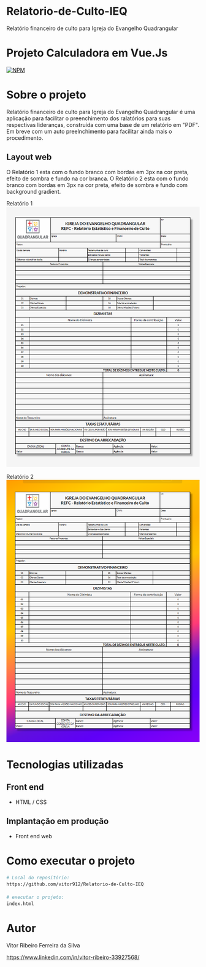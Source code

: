 # Relatorio-de-Culto-IEQ
Relatório financeiro de culto para Igreja do Evangelho Quadrangular

# Projeto Calculadora em Vue.Js 
[![NPM](https://img.shields.io/npm/l/react)](https://github.com/vitor912/Front-End/blob/main/Licence) 

# Sobre o projeto

Relatório financeiro de culto para Igreja do Evangelho Quadrangular é uma aplicação para facilitar o preenchimento dos ralatórios para suas respectivas lideranças, construída com uma base de um relatório em "PDF".
Em breve com um auto preelnchimento para facilitar ainda mais o procedimento.

## Layout web
O Relatório 1 esta com o fundo branco com bordas em 3px na cor preta, efeito de sombra e fundo na cor branca.
O Relatório 2 esta com o fundo branco com bordas em 3px na cor preta, efeito de sombra e fundo com background gradient.


Relatório 1
![Web 1](https://github.com/vitor912/Relatorio-de-Culto-IEQ/blob/main/assets/img/tala1.png)

Relatório 2
![Web 1](https://github.com/vitor912/Relatorio-de-Culto-IEQ/blob/main/assets/img/tala2.png)

# Tecnologias utilizadas

## Front end
- HTML / CSS 

## Implantação em produção
- Front end web

# Como executar o projeto

```bash
# Local do repositório:
https://github.com/vitor912/Relatorio-de-Culto-IEQ

# executar o projeto:
index.html
```

# Autor

Vitor Ribeiro Ferreira da Silva

https://www.linkedin.com/in/vitor-ribeiro-33927568/
